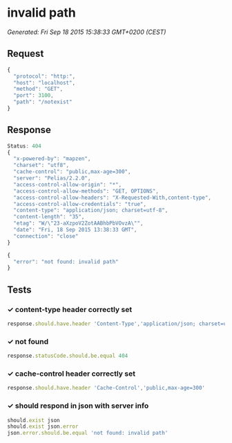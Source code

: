 # invalid path

*Generated: Fri Sep 18 2015 15:38:33 GMT+0200 (CEST)*
## Request
```javascript
{
  "protocol": "http:",
  "host": "localhost",
  "method": "GET",
  "port": 3100,
  "path": "/notexist"
}
```

## Response
```javascript
Status: 404
{
  "x-powered-by": "mapzen",
  "charset": "utf8",
  "cache-control": "public,max-age=300",
  "server": "Pelias/2.2.0",
  "access-control-allow-origin": "*",
  "access-control-allow-methods": "GET, OPTIONS",
  "access-control-allow-headers": "X-Requested-With,content-type",
  "access-control-allow-credentials": "true",
  "content-type": "application/json; charset=utf-8",
  "content-length": "35",
  "etag": "W/\"23-aXzpoV2ZotAABhbPbVOvzA\"",
  "date": "Fri, 18 Sep 2015 13:38:33 GMT",
  "connection": "close"
}
```
```javascript
{
  "error": "not found: invalid path"
}
```

## Tests

### ✓ content-type header correctly set
```javascript
response.should.have.header 'Content-Type','application/json; charset=utf-8'
```

### ✓ not found
```javascript
response.statusCode.should.be.equal 404
```

### ✓ cache-control header correctly set
```javascript
response.should.have.header 'Cache-Control','public,max-age=300'
```

### ✓ should respond in json with server info
```javascript
should.exist json
should.exist json.error
json.error.should.be.equal 'not found: invalid path'
```

